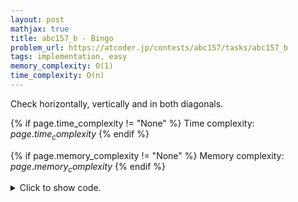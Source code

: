 ```yaml
---
layout: post
mathjax: true
title: abc157_b - Bingo
problem_url: https://atcoder.jp/contests/abc157/tasks/abc157_b
tags: implementation, easy
memory_complexity: O(1)
time_complexity: O(n)
---
```


Check horizontally, vertically and in both diagonals.


{% if page.time_complexity != "None" %}
Time complexity: ${{ page.time_complexity }}$
{% endif %}

{% if page.memory_complexity != "None" %}
Memory complexity: ${{ page.memory_complexity }}$
{% endif %}

<details>
<summary>
<p style="display:inline">Click to show code.</p>
</summary>
```cpp
{% raw %}
using namespace std;
using ll = long long;
using ii = pair<int, int>;
using vi = vector<int>;
int main(void)
{
    ios::sync_with_stdio(false), cin.tie(NULL);
    array<array<int, 3>, 3> bingo;
    for (auto &row : bingo)
        for (auto &val : row)
            cin >> val;
    int n;
    cin >> n;
    while (n--)
    {
        int bi;
        cin >> bi;
        for (auto &row : bingo)
            for (auto &val : row)
                if (val == bi)
                    val = 0;
    }
    vi ver_cnt(3, 0), hor_cnt(3, 0), diag_cnt(2, 0);
    for (int i = 0; i < 3; ++i)
        for (int j = 0; j < 3; ++j)
            if (bingo[i][j] == 0)
                ver_cnt[j]++, hor_cnt[i]++;
    for (int i = 0; i < 3; ++i)
    {
        if (bingo[i][i] == 0)
            diag_cnt[0]++;
        if (bingo[i][3 - i - 1] == 0)
            diag_cnt[1]++;
    }
    bool ans = any_of(begin(ver_cnt), end(ver_cnt), [](int cnt) { return cnt == 3; }) |
               any_of(begin(hor_cnt), end(hor_cnt), [](int cnt) { return cnt == 3; }) |
               any_of(begin(diag_cnt), end(diag_cnt), [](int cnt) { return cnt == 3; });
    cout << (ans ? "Yes" : "No") << endl;
    return 0;
}

{% endraw %}
```
</details>


